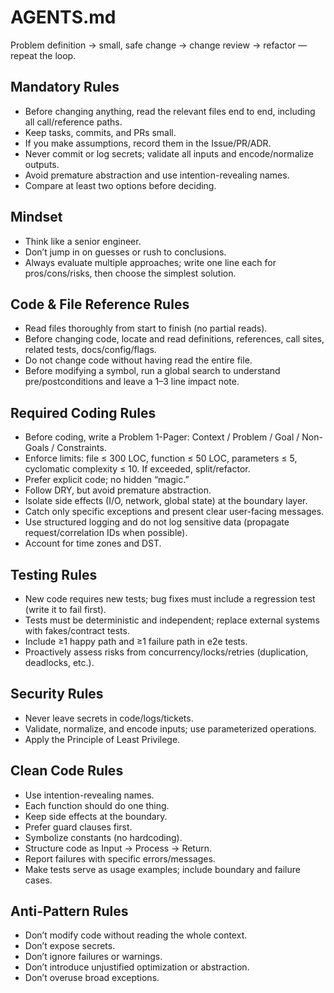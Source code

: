 # AGENTS.md

Problem definition → small, safe change → change review → refactor — repeat the loop.

## Mandatory Rules

- Before changing anything, read the relevant files end to end, including all call/reference paths.
- Keep tasks, commits, and PRs small.
- If you make assumptions, record them in the Issue/PR/ADR.
- Never commit or log secrets; validate all inputs and encode/normalize outputs.
- Avoid premature abstraction and use intention-revealing names.
- Compare at least two options before deciding.

## Mindset

- Think like a senior engineer.
- Don’t jump in on guesses or rush to conclusions.
- Always evaluate multiple approaches; write one line each for pros/cons/risks, then choose the simplest solution.

## Code & File Reference Rules

- Read files thoroughly from start to finish (no partial reads).
- Before changing code, locate and read definitions, references, call sites, related tests, docs/config/flags.
- Do not change code without having read the entire file.
- Before modifying a symbol, run a global search to understand pre/postconditions and leave a 1–3 line impact note.

## Required Coding Rules

- Before coding, write a Problem 1-Pager: Context / Problem / Goal / Non-Goals / Constraints.
- Enforce limits: file ≤ 300 LOC, function ≤ 50 LOC, parameters ≤ 5, cyclomatic complexity ≤ 10. If exceeded, split/refactor.
- Prefer explicit code; no hidden “magic.”
- Follow DRY, but avoid premature abstraction.
- Isolate side effects (I/O, network, global state) at the boundary layer.
- Catch only specific exceptions and present clear user-facing messages.
- Use structured logging and do not log sensitive data (propagate request/correlation IDs when possible).
- Account for time zones and DST.

## Testing Rules

- New code requires new tests; bug fixes must include a regression test (write it to fail first).
- Tests must be deterministic and independent; replace external systems with fakes/contract tests.
- Include ≥1 happy path and ≥1 failure path in e2e tests.
- Proactively assess risks from concurrency/locks/retries (duplication, deadlocks, etc.).

## Security Rules

- Never leave secrets in code/logs/tickets.
- Validate, normalize, and encode inputs; use parameterized operations.
- Apply the Principle of Least Privilege.

## Clean Code Rules

- Use intention-revealing names.
- Each function should do one thing.
- Keep side effects at the boundary.
- Prefer guard clauses first.
- Symbolize constants (no hardcoding).
- Structure code as Input → Process → Return.
- Report failures with specific errors/messages.
- Make tests serve as usage examples; include boundary and failure cases.

## Anti-Pattern Rules

- Don’t modify code without reading the whole context.
- Don’t expose secrets.
- Don’t ignore failures or warnings.
- Don’t introduce unjustified optimization or abstraction.
- Don’t overuse broad exceptions.